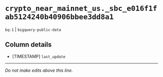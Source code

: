 # `crypto_near_mainnet_us._sbc_e016f1fab5124240b40906bbee3dd8a1`
`bq-1` | `bigquery-public-data`

## Column details
* [TIMESTAMP] `last_update`

-------------------------------------------------------------------------------
*Do not make edits above this line.*
